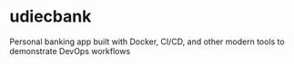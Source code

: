 # udiecbank
Personal banking app built with Docker, CI/CD, and other modern tools to demonstrate DevOps workflows
